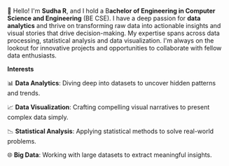 👋 Hello! I'm **Sudha R**, and I hold a B**achelor of Engineering in Computer Science and Engineering** (BE CSE). I have a deep passion for **data analytics** and thrive on transforming raw data into actionable insights and visual stories that drive decision-making. My expertise spans across data processing, statistical analysis and data visualization. I'm always on the lookout for innovative projects and opportunities to collaborate with fellow data enthusiasts.

**Interests**

📊 **Data Analytics**: Diving deep into datasets to uncover hidden patterns and trends.

📈 **Data Visualization**: Crafting compelling visual narratives to present complex data simply.

📉 **Statistical Analysis**: Applying statistical methods to solve real-world problems.

🌐 **Big Data**: Working with large datasets to extract meaningful insights.
